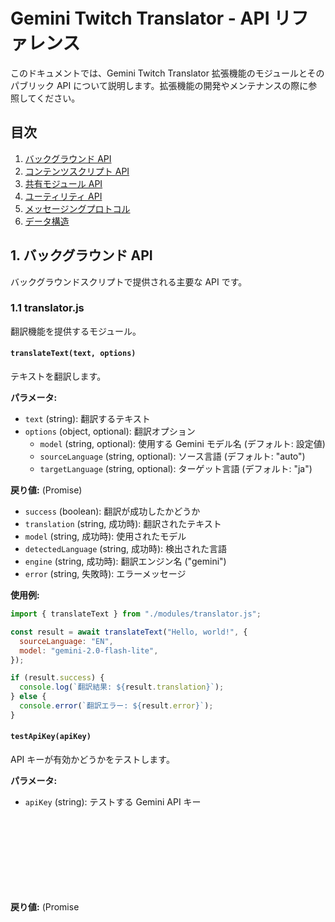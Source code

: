 # Gemini Twitch Translator - API リファレンス

このドキュメントでは、Gemini Twitch Translator 拡張機能のモジュールとそのパブリック API について説明します。拡張機能の開発やメンテナンスの際に参照してください。

## 目次

1. [バックグラウンド API](#1-バックグラウンドapi)
2. [コンテンツスクリプト API](#2-コンテンツスクリプトapi)
3. [共有モジュール API](#3-共有モジュールapi)
4. [ユーティリティ API](#4-ユーティリティapi)
5. [メッセージングプロトコル](#5-メッセージングプロトコル)
6. [データ構造](#6-データ構造)

## 1. バックグラウンド API

バックグラウンドスクリプトで提供される主要な API です。

### 1.1 translator.js

翻訳機能を提供するモジュール。

#### `translateText(text, options)`

テキストを翻訳します。

**パラメータ:**

- `text` (string): 翻訳するテキスト
- `options` (object, optional): 翻訳オプション
  - `model` (string, optional): 使用する Gemini モデル名 (デフォルト: 設定値)
  - `sourceLanguage` (string, optional): ソース言語 (デフォルト: "auto")
  - `targetLanguage` (string, optional): ターゲット言語 (デフォルト: "ja")

**戻り値:** (Promise<object>)

- `success` (boolean): 翻訳が成功したかどうか
- `translation` (string, 成功時): 翻訳されたテキスト
- `model` (string, 成功時): 使用されたモデル
- `detectedLanguage` (string, 成功時): 検出された言語
- `engine` (string, 成功時): 翻訳エンジン名 ("gemini")
- `error` (string, 失敗時): エラーメッセージ

**使用例:**

```javascript
import { translateText } from "./modules/translator.js";

const result = await translateText("Hello, world!", {
  sourceLanguage: "EN",
  model: "gemini-2.0-flash-lite",
});

if (result.success) {
  console.log(`翻訳結果: ${result.translation}`);
} else {
  console.error(`翻訳エラー: ${result.error}`);
}
```

#### `testApiKey(apiKey)`

API キーが有効かどうかをテストします。

**パラメータ:**

- `apiKey` (string): テストする Gemini API キー

**戻り値:** (Promise<object>)

- `valid` (boolean): API キーが有効かどうか
- `translatedText` (string, 成功時): テスト翻訳の結果
- `error` (string, 失敗時): エラーメッセージ

**使用例:**

```javascript
import { testApiKey } from "./modules/translator.js";

const result = await testApiKey("your-api-key");
if (result.valid) {
  console.log("APIキーは有効です");
} else {
  console.error(`APIキーテスト失敗: ${result.error}`);
}
```

### 1.2 settings.js

拡張機能の設定を管理するモジュール。

#### `initSettings()`

設定を初期化します。

**戻り値:** (Promise<boolean>)

- 初期化が成功したかどうか

**使用例:**

```javascript
import { initSettings } from "./modules/settings.js";

await initSettings();
```

#### `getSettings()`

現在の設定を取得します。

**戻り値:** (object)

- 現在の設定オブジェクト

**使用例:**

```javascript
import { getSettings } from "./modules/settings.js";

const settings = getSettings();
console.log(`APIキー設定済み: ${!!settings.apiKey}`);
console.log(`有効状態: ${settings.enabled}`);
```

#### `saveSettings(newSettings)`

設定を保存します。

**パラメータ:**

- `newSettings` (object): 保存する設定

**戻り値:** (Promise<boolean>)

- 保存が成功したかどうか

**使用例:**

```javascript
import { saveSettings } from "./modules/settings.js";

await saveSettings({
  enabled: true,
  geminiModel: "gemini-2.0-flash",
});
```

#### `resetSettings()`

設定をデフォルト値にリセットします。

**戻り値:** (Promise<boolean>)

- リセットが成功したかどうか

**使用例:**

```javascript
import { resetSettings } from "./modules/settings.js";

await resetSettings();
```

### 1.3 cache.js

翻訳キャッシュを管理するモジュール。

#### `initCache()`

キャッシュを初期化します。

**戻り値:** (Promise<boolean>)

- 初期化が成功したかどうか

**使用例:**

```javascript
import { initCache } from "./modules/cache.js";

await initCache();
```

#### `getCachedTranslation(text, sourceLang)`

キャッシュから翻訳を取得します。

**パラメータ:**

- `text` (string): 翻訳元テキスト
- `sourceLang` (string): ソース言語

**戻り値:** (object|null)

- キャッシュに存在する場合は翻訳結果、それ以外の場合は null

**使用例:**

```javascript
import { getCachedTranslation } from "./modules/cache.js";

const cached = getCachedTranslation("Hello", "EN");
if (cached) {
  console.log(`キャッシュから取得: ${cached.translation}`);
}
```

#### `cacheTranslation(text, sourceLang, result)`

翻訳結果をキャッシュに保存します。

**パラメータ:**

- `text` (string): 翻訳元テキスト
- `sourceLang` (string): ソース言語
- `result` (object): 翻訳結果

**使用例:**

```javascript
import { cacheTranslation } from "./modules/cache.js";

cacheTranslation("Hello", "EN", {
  success: true,
  translation: "こんにちは",
  engine: "gemini",
});
```

#### `clearCache()`

キャッシュをクリアします。

**戻り値:** (Promise<boolean>)

- クリアが成功したかどうか

**使用例:**

```javascript
import { clearCache } from "./modules/cache.js";

await clearCache();
```

#### `getCacheSize()`

現在のキャッシュサイズを取得します。

**戻り値:** (number)

- キャッシュに保存されているエントリ数

**使用例:**

```javascript
import { getCacheSize } from "./modules/cache.js";

const size = getCacheSize();
console.log(`キャッシュサイズ: ${size}件`);
```

### 1.4 stats.js

翻訳統計情報を管理するモジュール。

#### `initStats()`

統計情報を初期化します。

**戻り値:** (Promise<boolean>)

- 初期化が成功したかどうか

**使用例:**

```javascript
import { initStats } from "./modules/stats.js";

await initStats();
```

#### `getStats()`

現在の統計情報を取得します。

**戻り値:** (object)

- 統計情報オブジェクト

**使用例:**

```javascript
import { getStats } from "./modules/stats.js";

const stats = getStats();
console.log(`総リクエスト数: ${stats.totalRequests}`);
console.log(
  `キャッシュヒット率: ${(stats.cacheHits / stats.totalRequests) * 100}%`
);
```

#### `incrementApiRequests(charCount)`

API 呼び出し数とキャラクター数を増加させます。

**パラメータ:**

- `charCount` (number): 翻訳文字数

**使用例:**

```javascript
import { incrementApiRequests } from "./modules/stats.js";

incrementApiRequests(text.length);
```

#### `incrementCacheHits()`

キャッシュヒット数を増加させます。

**使用例:**

```javascript
import { incrementCacheHits } from "./modules/stats.js";

incrementCacheHits();
```

#### `resetStats()`

統計情報をリセットします。

**戻り値:** (Promise<boolean>)

- リセットが成功したかどうか

**使用例:**

```javascript
import { resetStats } from "./modules/stats.js";

await resetStats();
```

### 1.5 urlUtils.js

URL 判定ユーティリティモジュール。

#### `isStreamPage(url)`

URL がストリーミングページかどうかを判定します。

**パラメータ:**

- `url` (string): 判定する URL

**戻り値:** (boolean)

- ストリーミングページかどうか

**使用例:**

```javascript
import { isStreamPage } from "./modules/urlUtils.js";

const url = "https://www.twitch.tv/channelname";
if (isStreamPage(url)) {
  console.log("ストリーミングページです");
}
```

#### `getChannelFromUrl(url)`

URL からチャンネル名を抽出します。

**パラメータ:**

- `url` (string): 対象 URL

**戻り値:** (string)

- チャンネル名、見つからない場合は空文字

**使用例:**

```javascript
import { getChannelFromUrl } from "./modules/urlUtils.js";

const channel = getChannelFromUrl("https://www.twitch.tv/channelname");
console.log(`チャンネル名: ${channel}`);
```

## 2. コンテンツスクリプト API

コンテンツスクリプトで提供される主要な API です。

### 2.1 domManager.js

DOM 操作を担当するモジュール。

#### `displayTranslation(messageElement, translation, options)`

翻訳結果を DOM 上に表示します。

**パラメータ:**

- `messageElement` (Element): 翻訳対象のメッセージ要素
- `translation` (string): 翻訳テキスト
- `options` (object, optional): 表示オプション
  - `model` (string, optional): 使用されたモデル
  - `sourceLanguage` (string, optional): ソース言語

**使用例:**

```javascript
import { displayTranslation } from "./modules/domManager.js";

displayTranslation(messageElement, "こんにちは", {
  model: "gemini-2.0-flash",
  sourceLanguage: "EN",
});
```

#### `findChatContainer()`

チャットコンテナ要素を検索します。

**戻り値:** (Element|null)

- チャットコンテナ要素、見つからない場合は null

**使用例:**

```javascript
import { findChatContainer } from "./modules/domManager.js";

const container = findChatContainer();
if (container) {
  console.log("チャットコンテナを検出しました");
}
```

#### `extractMessageText(messageElement)`

メッセージ要素からテキストを抽出します。

**パラメータ:**

- `messageElement` (Element): メッセージ要素

**戻り値:** (string|null)

- メッセージテキスト、抽出できない場合は null

**使用例:**

```javascript
import { extractMessageText } from "./modules/domManager.js";

const text = extractMessageText(messageElement);
if (text) {
  console.log(`メッセージテキスト: ${text}`);
}
```

### 2.2 messageProcessor.js

メッセージ処理を担当するモジュール。

#### `shouldTranslateBasedOnMode(text, mode, thresholds)`

テキストを翻訳すべきかどうかを判定します。

**パラメータ:**

- `text` (string): 対象テキスト
- `mode` (string): 翻訳モード ("selective", "all", "english")
- `thresholds` (object, optional): 言語判定のしきい値
  - `japaneseThreshold` (number): 日本語判定のしきい値 (0-100)
  - `englishThreshold` (number): 英語判定のしきい値 (0-100)

**戻り値:** (boolean)

- 翻訳すべきかどうか

**使用例:**

```javascript
import { shouldTranslateBasedOnMode } from "./modules/messageProcessor.js";

const shouldTranslate = shouldTranslateBasedOnMode(
  "Hello, world!",
  "selective",
  { japaneseThreshold: 30, englishThreshold: 50 }
);

if (shouldTranslate) {
  // 翻訳処理を実行
}
```

#### `processMessage(messageElement, options)`

メッセージ要素を処理し、必要に応じて翻訳します。

**パラメータ:**

- `messageElement` (Element): メッセージ要素
- `options` (object, optional): 処理オプション
  - `forceTranslate` (boolean): 強制的に翻訳するかどうか

**戻り値:** (Promise<boolean>)

- 処理が成功したかどうか

**使用例:**

```javascript
import { processMessage } from "./modules/messageProcessor.js";

await processMessage(messageElement);
```

### 2.3 urlMonitor.js

URL 変更を監視するモジュール。

#### `initUrlMonitor(options)`

URL 監視を初期化します。

**パラメータ:**

- `options` (object): 初期化オプション
  - `onUrlChanged` (function): URL 変更時のコールバック
  - `debug` (boolean, optional): デバッグモード
  - `pollingFrequency` (number, optional): ポーリング間隔（ミリ秒）

**戻り値:** (boolean)

- 初期化が成功したかどうか

**使用例:**

```javascript
import { initUrlMonitor } from "../utils/urlMonitor.js";

initUrlMonitor({
  onUrlChanged: (url, method) => {
    console.log(`URL変更を検出: ${url} (${method})`);
    // 変更処理
  },
  debug: true,
  pollingFrequency: 2000,
});
```

#### `stopUrlMonitor()`

URL 監視を停止します。

**使用例:**

```javascript
import { stopUrlMonitor } from "../utils/urlMonitor.js";

stopUrlMonitor();
```

## 3. 共有モジュール API

複数のコンポーネント間で共有される主要な API です。

### 3.1 settingsManager.js

設定管理の共通機能を提供するモジュール。

#### `loadSettings(defaultSettings)`

設定を読み込みます。

**パラメータ:**

- `defaultSettings` (object, optional): デフォルト設定

**戻り値:** (Promise<object>)

- 読み込まれた設定

**使用例:**

```javascript
import { loadSettings } from "../shared/settingsManager.js";

const settings = await loadSettings({
  enabled: false,
  geminiModel: "gemini-2.0-flash-lite",
});
```

#### `saveSettings(settings)`

設定を保存します。

**パラメータ:**

- `settings` (object): 保存する設定

**戻り値:** (Promise<boolean>)

- 保存が成功したかどうか

**使用例:**

```javascript
import { saveSettings } from "../shared/settingsManager.js";

await saveSettings({
  enabled: true,
  geminiModel: "gemini-2.0-flash",
});
```

#### `validateSettings(settings, schema)`

設定が有効かどうかを検証します。

**パラメータ:**

- `settings` (object): 検証する設定
- `schema` (object): 検証スキーマ

**戻り値:** (object)

- `valid` (boolean): 検証が成功したかどうか
- `errors` (Array, 失敗時): エラーメッセージのリスト

**使用例:**

```javascript
import { validateSettings } from "../shared/settingsManager.js";

const schema = {
  apiKey: { type: "string", required: true },
  enabled: { type: "boolean", required: true },
};

const result = validateSettings(settings, schema);
if (!result.valid) {
  console.error("設定が無効です:", result.errors);
}
```

### 3.2 messaging.js

メッセージング共通機能を提供するモジュール。

#### `sendMessage(action, data)`

バックグラウンドスクリプトにメッセージを送信します。

**パラメータ:**

- `action` (string): アクション名
- `data` (object, optional): 追加データ

**戻り値:** (Promise<any>)

- バックグラウンドからのレスポンス

**使用例:**

```javascript
import { sendMessage } from "../shared/messaging.js";

const response = await sendMessage("translateMessage", {
  message: "Hello, world!",
});

if (response.success) {
  console.log(`翻訳結果: ${response.translation}`);
}
```

#### `sendMessageToTabs(action, data)`

アクティブなタブにメッセージを送信します。

**パラメータ:**

- `action` (string): アクション名
- `data` (object, optional): 追加データ

**戻り値:** (Promise<Array>)

- 各タブからのレスポンスの配列

**使用例:**

```javascript
import { sendMessageToTabs } from "../shared/messaging.js";

await sendMessageToTabs("settingsUpdated", {
  settings: updatedSettings,
});
```

### 3.3 constants.js

共通定数を定義するモジュール。

#### `ACTION_TYPES`

メッセージアクションタイプの定数を定義します。

**使用例:**

```javascript
import { ACTION_TYPES } from "../shared/constant.js";

sendMessage(ACTION_TYPES.TRANSLATE_MESSAGE, {
  message: "Hello, world!",
});
```

#### `TRANSLATION_MODES`

翻訳モードの定数を定義します。

**使用例:**

```javascript
import { TRANSLATION_MODES } from "../shared/constant.js";

if (settings.translationMode === TRANSLATION_MODES.SELECTIVE) {
  // 選択的翻訳モードの処理
}
```

#### `ERROR_TYPES`

エラータイプの定数を定義します。

**使用例:**

```javascript
import { ERROR_TYPES } from "../shared/constant.js";

if (error.type === ERROR_TYPES.API_ERROR) {
  // API関連エラーの処理
}
```

## 4. ユーティリティ API

汎用的なヘルパー関数を提供するユーティリティモジュールの API です。

### 4.1 language.js

言語判定ユーティリティ。

#### `isJapanese(text, threshold)`

テキストが日本語かどうかを判定します。

**パラメータ:**

- `text` (string): 判定するテキスト
- `threshold` (number, optional): 判定しきい値 (0-1、デフォルト: 0.3)

**戻り値:** (boolean)

- 日本語かどうか

**使用例:**

```javascript
import { isJapanese } from "../utils/language.js";

if (isJapanese(text, 0.5)) {
  console.log("日本語のテキストです");
}
```

#### `isEnglish(text, threshold)`

テキストが英語かどうかを判定します。

**パラメータ:**

- `text` (string): 判定するテキスト
- `threshold` (number, optional): 判定しきい値 (0-1、デフォルト: 0.5)

**戻り値:** (boolean)

- 英語かどうか

**使用例:**

```javascript
import { isEnglish } from "../utils/language.js";

if (isEnglish(text)) {
  console.log("英語のテキストです");
}
```

### 4.2 logger.js

ロギングユーティリティ。

#### `log(message, data)`

通常ログを出力します。

**パラメータ:**

- `message` (string): ログメッセージ
- `data` (any, optional): 追加データ

**使用例:**

```javascript
import { log } from "../utils/logger.js";

log("処理を開始しました", { userId: 123 });
```

#### `debug(message, data)`

デバッグログを出力します（デバッグモード時のみ）。

**パラメータ:**

- `message` (string): ログメッセージ
- `data` (any, optional): 追加データ

**使用例:**

```javascript
import { debug } from "../utils/logger.js";

debug("詳細情報", { result: response });
```

#### `error(message, data)`

エラーログを出力します。

**パラメータ:**

- `message` (string): エラーメッセージ
- `data` (any, optional): 追加データ

**使用例:**

```javascript
import { error } from "../utils/logger.js";

error("エラーが発生しました", { error: e });
```

#### `setLogLevel(level)`

ログレベルを設定します。

**パラメータ:**

- `level` (string): ログレベル ('debug', 'info', 'warn', 'error')

**使用例:**

```javascript
import { setLogLevel } from "../utils/logger.js";

setLogLevel("debug"); // すべてのログを表示
```

### 4.3 errorHandler.js

エラー処理ユーティリティ。

#### `handleError(error, context)`

エラーを処理します。

**パラメータ:**

- `error` (Error|object): エラーオブジェクト
- `context` (object, optional): エラーコンテキスト

**戻り値:** (object)

- `handled` (boolean): エラーが処理されたかどうか
- `recovery` (boolean): 回復処理が実行されたかどうか
- `message` (string): 処理結果メッセージ

**使用例:**

```javascript
import { handleError } from "../utils/errorHandler.js";

try {
  // エラー発生処理
} catch (e) {
  const result = handleError(e, { component: "translator" });
  if (result.recovery) {
    console.log("エラーから回復しました");
  }
}
```

#### `createError(type, message, data)`

構造化されたエラーオブジェクトを作成します。

**パラメータ:**

- `type` (string): エラータイプ
- `message` (string): エラーメッセージ
- `data` (any, optional): 追加データ

**戻り値:** (object)

- 構造化されたエラーオブジェクト

**使用例:**

```javascript
import { createError } from "../utils/errorHandler.js";
import { ERROR_TYPES } from "../shared/constant.js";

throw createError(ERROR_TYPES.API_ERROR, "APIリクエストに失敗しました", {
  statusCode: 401,
});
```

## 5. メッセージングプロトコル

拡張機能のコンポーネント間で使用されるメッセージプロトコルを説明します。

### 5.1 コンテンツスクリプト → バックグラウンド

#### translateMessage

テキストの翻訳をリクエストします。

**リクエスト:**

```javascript
{
  action: 'translateMessage',
  message: string,    // 翻訳するテキスト
  sourceLang?: string // ソース言語（省略時は自動検出）
}
```

**レスポンス:**

```javascript
{
  success: boolean,        // 成功したかどうか
  translation?: string,    // 翻訳テキスト
  model?: string,          // 使用されたモデル
  sourceLanguage?: string, // ソース言語
  engine?: string,         // 翻訳エンジン名
  error?: string           // エラーメッセージ
}
```

#### getSettings

設定を取得します。

**リクエスト:**

```javascript
{
  action: "getSettings";
}
```

**レスポンス:**

```javascript
{
  success: boolean,  // 成功したかどうか
  settings?: object, // 設定オブジェクト
  error?: string     // エラーメッセージ
}
```

#### checkCurrentUrl

現在の URL がストリーミングページかどうかを確認します。

**リクエスト:**

```javascript
{
  action: 'checkCurrentUrl',
  url: string  // 確認するURL
}
```

**レスポンス:**

```javascript
{
  success: boolean,       // 成功したかどうか
  isStreamPage?: boolean, // ストリーミングページかどうか
  error?: string          // エラーメッセージ
}
```

### 5.2 バックグラウンド → コンテンツスクリプト

#### settingsUpdated

設定が更新されたことを通知します。

**メッセージ:**

```javascript
{
  action: 'settingsUpdated',
  settings: object  // 更新された設定
}
```

#### apiKeyUpdated

API キーが更新されたことを通知します。

**メッセージ:**

```javascript
{
  action: "apiKeyUpdated";
}
```

## 6. データ構造

拡張機能全体で使用される主要なデータ構造を説明します。

### 6.1 Settings

拡張機能の設定を表すオブジェクト。

```typescript
interface Settings {
  apiKey: string; // Gemini APIキー
  enabled: boolean; // 有効/無効状態
  geminiModel: string; // 使用するGeminiモデル
  translationMode: string; // 翻訳モード
  displayPrefix: string; // 翻訳の接頭辞
  textColor: string; // テキスト色
  accentColor: string; // アクセント色
  fontSize: string; // フォントサイズ
  useCache: boolean; // キャッシュ使用
  maxCacheAge: number; // キャッシュ有効期間（時間）
  autoToggle: boolean; // 自動ON/OFF
  processExistingMessages: boolean; // 既存メッセージ処理
  requestDelay: number; // リクエスト間隔（ms）
  debugMode: boolean; // デバッグモード
}
```

### 6.2 TranslationResult

翻訳結果を表すオブジェクト。

```typescript
interface TranslationResult {
  success: boolean; // 成功したかどうか
  translation?: string; // 翻訳テキスト
  model?: string; // 使用されたモデル
  detectedLanguage?: string; // 検出された言語
  engine?: string; // 翻訳エンジン名
  error?: string; // エラーメッセージ
}
```

### 6.3 Stats

翻訳統計情報を表すオブジェクト。

```typescript
interface Stats {
  totalRequests: number; // 総リクエスト数
  cacheHits: number; // キャッシュヒット数
  apiRequests: number; // API呼び出し数
  errors: number; // エラー数
  charactersTranslated: number; // 翻訳文字数
  lastReset: number; // 最終リセット時間（タイムスタンプ）
}
```

### 6.4 CacheEntry

キャッシュエントリを表すオブジェクト。

```typescript
interface CacheEntry {
  translation: TranslationResult; // 翻訳結果
  timestamp: number; // キャッシュ時間（タイムスタンプ）
}
```

### 6.5 AppError

アプリケーションエラーを表すオブジェクト。

```typescript
interface AppError {
  type: string; // エラータイプ
  message: string; // エラーメッセージ
  data?: any; // 追加データ
  recoverable: boolean; // 回復可能かどうか
}
```

## 7. 参考情報

### 7.1 エラータイプ

```javascript
const ERROR_TYPES = {
  NETWORK_ERROR: "network_error", // ネットワークエラー
  API_ERROR: "api_error", // API関連エラー
  AUTH_ERROR: "auth_error", // 認証エラー
  RATE_LIMIT_ERROR: "rate_limit_error", // レート制限エラー
  PARSE_ERROR: "parse_error", // パースエラー
  DOM_ERROR: "dom_error", // DOM操作エラー
  CONTEXT_INVALIDATED_ERROR: "context_invalidated_error", // コンテキスト無効化エラー
  STORAGE_ERROR: "storage_error", // ストレージエラー
  UNKNOWN_ERROR: "unknown_error", // 不明なエラー
};
```

### 7.2 翻訳モード

```javascript
const TRANSLATION_MODES = {
  SELECTIVE: "selective", // 選択的翻訳（日本語以外のメッセージのみ）
  ALL: "all", // すべてのメッセージを翻訳
  ENGLISH: "english", // 英語メッセージのみ翻訳
};
```

### 7.3 アクションタイプ

```javascript
const ACTION_TYPES = {
  TRANSLATE_MESSAGE: "translateMessage", // メッセージの翻訳
  GET_SETTINGS: "getSettings", // 設定の取得
  TEST_API_KEY: "testApiKey", // APIキーのテスト
  CHECK_API_KEY: "checkApiKey", // 現在のAPIキーの確認
  SETTINGS_UPDATED: "settingsUpdated", // 設定更新通知
  GET_STATS: "getStats", // 統計の取得
  RESET_STATS: "resetStats", // 統計のリセット
  CLEAR_CACHE: "clearCache", // キャッシュのクリア
  CHECK_CURRENT_URL: "checkCurrentUrl", // URL確認
  PING: "ping", // 接続確認
};
```
